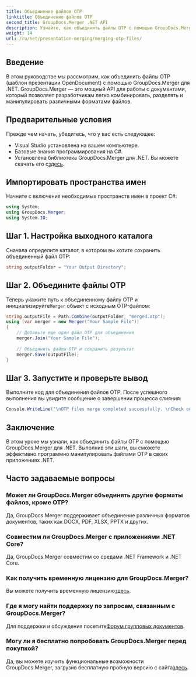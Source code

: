 ```yaml
---
title: Объединение файлов OTP
linktitle: Объединение файлов OTP
second_title: GroupDocs.Merger .NET API
description: Узнайте, как объединить файлы OTP с помощью GroupDocs.Merger для .NET. Это пошаговое руководство поможет вам легко пройти весь процесс.
weight: 14
url: /ru/net/presentation-merging/merging-otp-files/
---
```

## Введение
В этом руководстве мы рассмотрим, как объединить файлы OTP (шаблон презентации OpenDocument) с помощью GroupDocs.Merger для .NET. GroupDocs.Merger — это мощный API для работы с документами, который позволяет разработчикам легко комбинировать, разделять и манипулировать различными форматами файлов.
## Предварительные условия
Прежде чем начать, убедитесь, что у вас есть следующее:
- Visual Studio установлена на вашем компьютере.
- Базовые знания программирования на C#.
-  Установлена библиотека GroupDocs.Merger для .NET. Вы можете скачать его с[здесь](https://releases.groupdocs.com/merger/net/).

## Импортировать пространства имен
Начните с включения необходимых пространств имен в проект C#:
```csharp
using System; 
using GroupDocs.Merger;
using System.IO;
```
## Шаг 1. Настройка выходного каталога
Сначала определите каталог, в котором вы хотите сохранить объединенный файл OTP:
```csharp
string outputFolder = "Your Output Directory";
```
## Шаг 2. Объедините файлы OTP
 Теперь укажите путь к объединенному файлу OTP и инициализируйте`Merger` объект с исходным OTP-файлом:
```csharp
string outputFile = Path.Combine(outputFolder, "merged.otp");
using (var merger = new Merger("Your Sample File"))
{
    // Добавьте еще один файл OTP для объединения
    merger.Join("Your Sample File");
    
    // Объединить файлы OTP и сохранить результат
    merger.Save(outputFile);
}
```
## Шаг 3. Запустите и проверьте вывод
Выполните код для объединения файлов OTP. После успешного выполнения вы увидите сообщение о завершении процесса слияния:
```csharp
Console.WriteLine("\nOTP files merge completed successfully. \nCheck output in {0}", outputFolder);
```

## Заключение
В этом уроке мы узнали, как объединить файлы OTP с помощью GroupDocs.Merger для .NET. Выполнив эти шаги, вы сможете эффективно программно манипулировать файлами OTP в своих приложениях .NET.

## Часто задаваемые вопросы
### Может ли GroupDocs.Merger объединять другие форматы файлов, кроме OTP?
Да, GroupDocs.Merger поддерживает объединение различных форматов документов, таких как DOCX, PDF, XLSX, PPTX и других.
### Совместим ли GroupDocs.Merger с приложениями .NET Core?
Да, GroupDocs.Merger совместим со средами .NET Framework и .NET Core.
### Как получить временную лицензию для GroupDocs.Merger?
 Вы можете получить временную лицензию[здесь](https://purchase.groupdocs.com/temporary-license/).
### Где я могу найти поддержку по запросам, связанным с GroupDocs.Merger?
 Для поддержки и обсуждения посетите[Форум групповых документов](https://forum.groupdocs.com/c/merger/32).
### Могу ли я бесплатно попробовать GroupDocs.Merger перед покупкой?
 Да, вы можете изучить функциональные возможности GroupDocs.Merger, загрузив бесплатную пробную версию с сайта[здесь](https://releases.groupdocs.com/).
